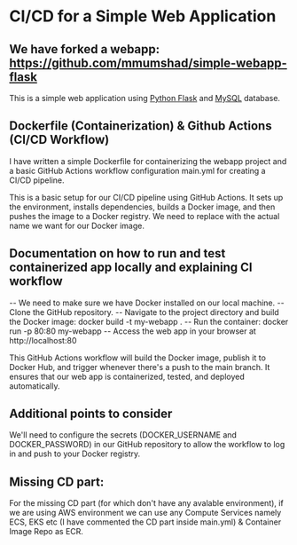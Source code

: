 

# CI/CD for a Simple Web Application


## We have forked a webapp: https://github.com/mmumshad/simple-webapp-flask
  This is a simple web application using [Python Flask](http://flask.pocoo.org/) and [MySQL](https://www.mysql.com/) database. 
   
## Dockerfile (Containerization) & Github Actions (CI/CD Workflow)
  
  I have written a simple Dockerfile for containerizing the webapp project and a basic GitHub Actions workflow configuration main.yml for creating a CI/CD pipeline.

  This is a basic setup for our CI/CD pipeline using GitHub Actions. It sets up the environment, installs dependencies, builds a Docker image, and then pushes the image to a Docker registry. We need to replace <our-image-name> with the actual name we want for our Docker image.
   
## Documentation on how to run and test containerized app locally and explaining CI workflow

  -- We need to make sure we have Docker installed on our local machine.
  -- Clone the GitHub repository.
  -- Navigate to the project directory and build the Docker image: docker build -t my-webapp .
  -- Run the container: docker run -p 80:80 my-webapp
  -- Access the web app in your browser at http://localhost:80

  This GitHub Actions workflow will build the Docker image, publish it to Docker Hub, and trigger whenever there's a push to the main branch. It ensures that our web app is containerized, tested, and deployed automatically.

## Additional points to consider

  We'll need to configure the secrets (DOCKER_USERNAME and DOCKER_PASSWORD) in our GitHub repository to allow the workflow to log in and push to your Docker registry. 

    
## Missing CD part:

  For the missing CD part (for which  don't have any avalable environment), if we are using AWS environment we can use any Compute Services namely ECS, EKS etc (I have commented the CD part inside main.yml) & Container Image Repo as ECR.
